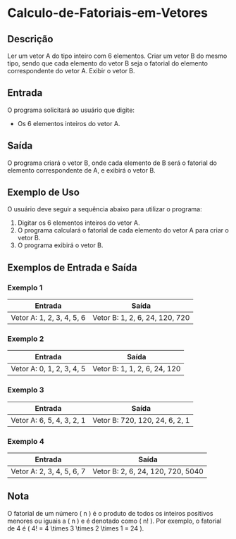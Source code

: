 # Calculo-de-Fatoriais-em-Vetores


## Descrição

Ler um vetor A do tipo inteiro com 6 elementos. Criar um vetor B do mesmo tipo, sendo que cada elemento do vetor B seja o fatorial do elemento correspondente do vetor A. Exibir o vetor B.

## Entrada

O programa solicitará ao usuário que digite:
- Os 6 elementos inteiros do vetor A.

## Saída

O programa criará o vetor B, onde cada elemento de B será o fatorial do elemento correspondente de A, e exibirá o vetor B.

## Exemplo de Uso

O usuário deve seguir a sequência abaixo para utilizar o programa:

1. Digitar os 6 elementos inteiros do vetor A.
2. O programa calculará o fatorial de cada elemento do vetor A para criar o vetor B.
3. O programa exibirá o vetor B.

## Exemplos de Entrada e Saída

### Exemplo 1

| Entrada             | Saída                          |
|---------------------|--------------------------------|
| Vetor A: 1, 2, 3, 4, 5, 6 | Vetor B: 1, 2, 6, 24, 120, 720 |

### Exemplo 2

| Entrada             | Saída                          |
|---------------------|--------------------------------|
| Vetor A: 0, 1, 2, 3, 4, 5 | Vetor B: 1, 1, 2, 6, 24, 120 |

### Exemplo 3

| Entrada             | Saída                          |
|---------------------|--------------------------------|
| Vetor A: 6, 5, 4, 3, 2, 1 | Vetor B: 720, 120, 24, 6, 2, 1 |

### Exemplo 4

| Entrada             | Saída                          |
|---------------------|--------------------------------|
| Vetor A: 2, 3, 4, 5, 6, 7 | Vetor B: 2, 6, 24, 120, 720, 5040 |

## Nota

O fatorial de um número \( n \) é o produto de todos os inteiros positivos menores ou iguais a \( n \) e é denotado como \( n! \). Por exemplo, o fatorial de 4 é \( 4! = 4 \times 3 \times 2 \times 1 = 24 \).
